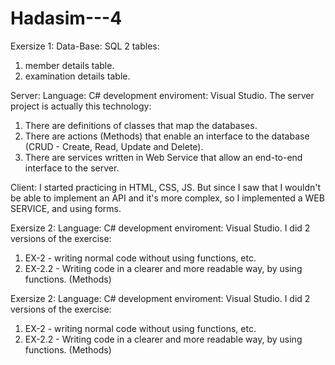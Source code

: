 # Hadasim---4
Exersize 1:
Data-Base: SQL
2 tables:
1. member details table.
2. examination details table.

Server:
Language: C#
development enviroment: Visual Studio.
The server project is actually this technology:
1. There are definitions of classes that map the databases.
2. There are actions (Methods) that enable an interface to the database (CRUD - Create, Read, Update and Delete).
3. There are services written in Web Service that allow an end-to-end interface to the server.
 

Client:
I started practicing in HTML, CSS, JS.
But since I saw that I wouldn't be able to implement an API and it's more complex, so I implemented a WEB SERVICE, and using forms.

Exersize 2:
Language: C#
development enviroment: Visual Studio.
I did 2 versions of the exercise:
1. EX-2 - writing normal code without using functions, etc.
2. EX-2.2 - Writing code in a clearer and more readable way, by using functions. (Methods)

 






Exersize 2:
Language: C#
development enviroment: Visual Studio.
I did 2 versions of the exercise:
1. EX-2 - writing normal code without using functions, etc.
2. EX-2.2 - Writing code in a clearer and more readable way, by using functions. (Methods)
